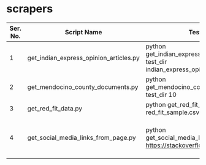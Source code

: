 # scrapers

| Ser. No. | Script Name	| Test Run 	| Sample Output ( if any ) | 
|----------|--------------|-----------|--------------------------|
| 1	       | get_indian_express_opinion_articles.py	| python get_indian_express_opinion_articles.py test_dir indian_express_opinion_sample.csv 5 | indian_express_opinion_sample.csv | 
| 2	       | get_mendocino_county_documents.py	| python get_mendocino_county_documents.py test_dir 10	| Set of 10 documents downloaded from the site | 
| 3	       | get_red_fit_data.py	  | python get_red_fit_data.py test_dir red_fit_sample.csv 2	 | red_fit_sample.csv | 
| 4	       | get_social_media_links_from_page.py	| python get_social_media_links_from_page.py https://stackoverflow.com	| {'facebook': 'https://www.facebook.com/officialstackoverflow/', 'twitter': 'https://twitter.com/stackoverflow', 'linkedin': 'https://linkedin.com/company/stack-overflow'} |
